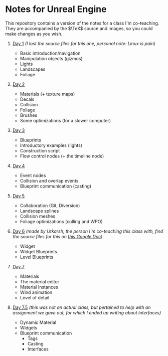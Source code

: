 # Notes for Unreal Engine

This repository contains a version of the notes for a class I'm co-teaching. They are accompanied by the $\TeX$ source and images, so you could make changes as you wish.

1. [Day 1](./Day%201.pdf) *(I lost the source files for this one, personal note: Linux is pain)*
    - Basic introduction/navigation
    - Manipulation objects (gizmos)
    - Lights
    - Landscapes
    - Foliage

1. [Day 2](./Day%202.pdf)
    - Materials (+ texture maps)
    - Decals
    - Collision
    - Foliage
    - Brushes
    - Some optimizations (for a slower computer)

1. [Day 3](./Day%203.pdf)
    - Blueprints
    - Introductory examples (lights)
    - Construction script
    - Flow control nodes (+ the timeline node)

1. [Day 4](./Day%204.pdf)
    - Event nodes
    - Collision and overlap events
    - Blueprint communication (casting)

1. [Day 5](./Day%205.pdf)
    - Collaboration (Git, Diversion)
    - Landscape splines
    - Collision meshes
    - Foliage optimizations (culling and WPO)

1. [Day 6](./Day%206%20Notes.pdf) *(made by Utkarsh, the person I'm co-teaching this class with, find the source files for this on [this Google Doc](https://docs.google.com/document/d/1h2dPA4gUPB9nokVJ74qZnCLCCgWOtva5tqADJp2v1Gs/edit?usp=sharing))*
    - Widget
    - Widget Blueprints
    - Level Blueprints

1. [Day 7](./Day%207.pdf)
    - Materials
    - The material editor
    - Material Instances
    - Wind animation
    - Level of detail

1. [Day 7.5](./day7.5.md) *(this was not an actual class, but pertained to help with an assignment we gave out, for which I ended up writing about Interfaces)*
    - Dynamic Material
    - Widgets
    - Blueprint communication
        - Tags
        - Casting
        - Interfaces
